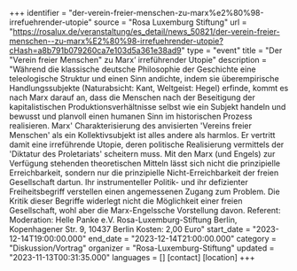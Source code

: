 +++
identifier = "der-verein-freier-menschen-zu-marx%e2%80%98-irrefuehrender-utopie"
source = "Rosa Luxemburg Stiftung"
url = "https://rosalux.de/veranstaltung/es_detail/news_50821/der-verein-freier-menschen--zu-marx%E2%80%98-irrefuehrender-utopie?cHash=a8b791b079260ca7e103d5a361e38ad9"
type = "event"
title = "Der "Verein freier Menschen"  zu Marx‘ irreführender Utopie"
description = "Während die klassische deutsche Philosophie der Geschichte eine teleologische Struktur und einen Sinn andichte, indem sie überempirische Handlungssubjekte (Naturabsicht: Kant, Weltgeist: Hegel) erfinde, kommt es nach Marx darauf an, dass die Menschen nach der Beseitigung der kapitalistischen Produktionsverhältnisse selbst wie ein Subjekt handeln und bewusst und planvoll einen humanen Sinn im historischen Prozess realisieren.
Marx' Charakterisierung des anvisierten 'Vereins freier Menschen' als ein Kollektivsubjekt ist alles andere als harmlos. Er vertritt damit eine irreführende Utopie, deren politische Realisierung vermittels der 'Diktatur des Proletariats' scheitern muss.
Mit den Marx (und Engels) zur Verfügung stehenden theoretischen Mitteln lässt sich nicht die prinzipielle Erreichbarkeit, sondern nur die prinzipielle Nicht-Erreichbarkeit der freien Gesellschaft dartun. Ihr instrumenteller Politik- und ihr defizienter Freiheitsbegriff verstellen einen angemessenen Zugang zum Problem. Die Kritik dieser Begriffe widerlegt nicht die Möglichkeit einer freien Gesellschaft, wohl aber die Marx-Engelssche Vorstellung davon.
Referent: 
Moderation: 
Helle Panke e.V.  Rosa-Luxemburg-Stiftung Berlin, Kopenhagener Str. 9, 10437 Berlin
Kosten: 2,00 Euro"
start_date = "2023-12-14T19:00:00.000"
end_date = "2023-12-14T21:00:00.000"
category = "Diskussion/Vortrag"
organizer = "Rosa-Luxemburg-Stiftung"
updated = "2023-11-13T00:31:35.000"
languages = []
[contact]
[location]
+++